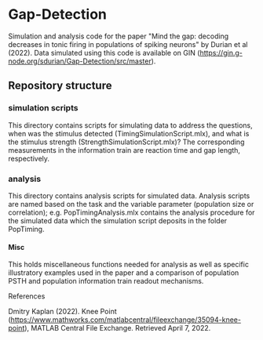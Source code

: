# Gap-Detection
Simulation and analysis code for the paper "Mind the gap: decoding decreases in tonic firing in populations of spiking neurons" by Durian et al (2022). Data simulated using this code is available on GIN (https://gin.g-node.org/sdurian/Gap-Detection/src/master).

## Repository structure 
### simulation scripts
This directory contains scripts for simulating data to address the questions, when was the stimulus detected (TimingSimulationScript.mlx), and what is the stimulus strength (StrengthSimulationScript.mlx)? The corresponding measurements in the information train are reaction time and gap length, respectively.

### analysis
This directory contains analysis scripts for simulated data. Analysis scripts are named based on the task and the variable parameter (population size or correlation); e.g. PopTimingAnalysis.mlx contains the analysis procedure for the simulated data which the simulation script deposits in the folder PopTiming.

#### Misc
This holds miscellaneous functions needed for analysis as well as specific illustratory examples used in the paper and a comparison of population PSTH and population information train readout mechanisms.

References

Dmitry Kaplan (2022). Knee Point (https://www.mathworks.com/matlabcentral/fileexchange/35094-knee-point), MATLAB Central File Exchange. Retrieved April 7, 2022.
